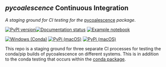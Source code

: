 ## *pycoalescence* Continuous Integration

*A staging ground for CI testing for the* [pycoalescence](https://pycoalescence.readthedocs.io) *package*. 



[![PyPI version](https://badge.fury.io/py/pycoalescence.svg)](https://badge.fury.io/py/pycoalescence)[![Documentation status](https://readthedocs.org/projects/pycoalescence/badge/)](https://pycoalescence.readthedocs.io)  [![Example notebook](https://mybinder.org/badge.svg)](https://mybinder.org/v2/gh/thompsonsed/pycoalescence_examples/master) 


[![Windows (Conda)](https://img.shields.io/appveyor/ci/conda-forge/pycoalescence-feedstock/master.svg?label=Windows)](https://ci.appveyor.com/project/conda-forge/pycoalescence-feedstock/branch/master)
[![PyPi (macOS)](https://img.shields.io/travis/pycoalescence/pycoalescence-ci/master.svg?label=macOS&logo=travis)](https://travis-ci.org/pycoalescence/pycoalescence-ci)
[![PyPi (macOS)](https://img.shields.io/circleci/project/bitbucket/thompsonsed/pycoalescence.svg?label=Linux&logo=circleci)](https://circleci.com/bb/thompsonsed/pycoalescence)

This repo is a staging ground for three separate CI processes for testing the conda/pip builds of pycoalescence on 
different systems. This is in addition to the conda testing that occurs within the 
[conda package](https://github.com/conda-forge/pycoalescence-feedstock).

[comment]: # (build number: 5)
